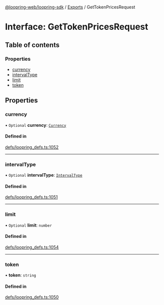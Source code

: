 [@loopring-web/loopring-sdk](../README.md) / [Exports](../modules.md) / GetTokenPricesRequest

# Interface: GetTokenPricesRequest

## Table of contents

### Properties

- [currency](GetTokenPricesRequest.md#currency)
- [intervalType](GetTokenPricesRequest.md#intervaltype)
- [limit](GetTokenPricesRequest.md#limit)
- [token](GetTokenPricesRequest.md#token)

## Properties

### currency

• `Optional` **currency**: [`Currency`](../enums/Currency.md)

#### Defined in

[defs/loopring_defs.ts:1052](https://github.com/Loopring/loopring_sdk/blob/cd42b57/src/defs/loopring_defs.ts#L1052)

___

### intervalType

• `Optional` **intervalType**: [`IntervalType`](../enums/IntervalType.md)

#### Defined in

[defs/loopring_defs.ts:1051](https://github.com/Loopring/loopring_sdk/blob/cd42b57/src/defs/loopring_defs.ts#L1051)

___

### limit

• `Optional` **limit**: `number`

#### Defined in

[defs/loopring_defs.ts:1054](https://github.com/Loopring/loopring_sdk/blob/cd42b57/src/defs/loopring_defs.ts#L1054)

___

### token

• **token**: `string`

#### Defined in

[defs/loopring_defs.ts:1050](https://github.com/Loopring/loopring_sdk/blob/cd42b57/src/defs/loopring_defs.ts#L1050)
